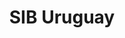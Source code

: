 ---
lang-ref: home
klass: home
lang: en
layout: home
title: SIB Uruguay
description: Biodiversity Information System of Uruguay
background: https://upload.wikimedia.org/wikipedia/commons/thumb/e/ea/Tucu_tucu_%28Ctenomys_pearsoni%29%2C_Uruguay%2C_2022.jpg/1280px-Tucu_tucu_%28Ctenomys_pearsoni%29%2C_Uruguay%2C_2022.jpg
imageLicense: |
  CC BY 4.0 - <em>Ctenomys pearsoni</em> (Tucu Tucu). By Enrique González, Museo Nacional de Historia Natural de Uruguay. 2022. Via Wikimedia Commons
height: 80vh
cta:
  - text: Data from Uruguay
    href: /occurrence/search/?view=MAP
    isPrimary: true
  - text: About us
    href: /about
permalink: /
composition:
  - type: heroImage
  - data: sections.stats
    type: stats
  - type: split
    data: sections.welcome
  - type: split
    data: sections.checklist
  - type: latestPosts
    data: we_do_not_want_any_header
---